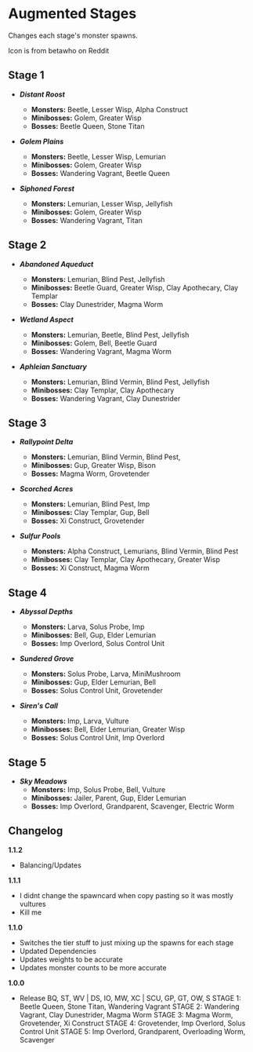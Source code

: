 # Augmented Stages

Changes each stage's monster spawns.

Icon is from betawho on Reddit

## Stage 1
- ***Distant Roost***
  - **Monsters:** Beetle, Lesser Wisp, Alpha Construct
  - **Minibosses:** Golem, Greater Wisp
  - **Bosses:** Beetle Queen, Stone Titan

- ***Golem Plains***
  - **Monsters:** Beetle, Lesser Wisp, Lemurian
  - **Minibosses:** Golem, Greater Wisp
  - **Bosses:** Wandering Vagrant, Beetle Queen

- ***Siphoned Forest***
  - **Monsters:** Lemurian, Lesser Wisp, Jellyfish
  - **Minibosses:** Golem, Greater Wisp
  - **Bosses:** Wandering Vagrant, Titan

## Stage 2
- ***Abandoned Aqueduct***
  - **Monsters:** Lemurian, Blind Pest, Jellyfish
  - **Minibosses:** Beetle Guard, Greater Wisp, Clay Apothecary, Clay Templar
  - **Bosses:** Clay Dunestrider, Magma Worm

- ***Wetland Aspect***
  - **Monsters:** Lemurian, Beetle, Blind Pest, Jellyfish
  - **Minibosses:** Golem, Bell, Beetle Guard
  - **Bosses:** Wandering Vagrant, Magma Worm

- ***Aphleian Sanctuary***
  - **Monsters:** Lemurian, Blind Vermin, Blind Pest, Jellyfish
  - **Minibosses:** Clay Templar, Clay Apothecary
  - **Bosses:** Wandering Vagrant, Clay Dunestrider

## Stage 3
- ***Rallypoint Delta***
  - **Monsters:** Lemurian, Blind Vermin, Blind Pest,
  - **Minibosses:** Gup, Greater Wisp, Bison
  - **Bosses:** Magma Worm, Grovetender

- ***Scorched Acres***
  - **Monsters:** Lemurian, Blind Pest, Imp
  - **Minibosses:** Clay Templar, Gup, Bell
  - **Bosses:** Xi Construct, Grovetender

- ***Sulfur Pools***
  - **Monsters:** Alpha Construct, Lemurians, Blind Vermin, Blind Pest
  - **Minibosses:** Clay Templar, Clay Apothecary, Greater Wisp
  - **Bosses:** Xi Construct, Magma Worm

## Stage 4
- ***Abyssal Depths***
  - **Monsters:** Larva, Solus Probe, Imp
  - **Minibosses:** Bell, Gup, Elder Lemurian
  - **Bosses:** Imp Overlord, Solus Control Unit

- ***Sundered Grove***
  - **Monsters:** Solus Probe, Larva, MiniMushroom
  - **Minibosses:** Gup, Elder Lemurian, Bell
  - **Bosses:** Solus Control Unit, Grovetender

- ***Siren's Call***
  - **Monsters:** Imp, Larva, Vulture
  - **Minibosses:** Bell, Elder Lemurian, Greater Wisp
  - **Bosses:** Solus Control Unit, Imp Overlord

## Stage 5
- ***Sky Meadows***
  - **Monsters:** Imp, Solus Probe, Bell, Vulture
  - **Minibosses:** Jailer, Parent, Gup, Elder Lemurian
  - **Bosses:** Imp Overlord, Grandparent, Scavenger, Electric Worm

## Changelog

**1.1.2**
* Balancing/Updates

**1.1.1**
* I didnt change the spawncard when copy pasting so it was mostly vultures
* Kill me

**1.1.0**
* Switches the tier stuff to just mixing up the spawns for each stage
* Updated Dependencies
* Updates weights to be accurate
* Updates monster counts to be more accurate

**1.0.0**
* Release
BQ, ST, WV | DS, IO, MW, XC | SCU, GP, GT, OW, S
STAGE 1: Beetle Queen, Stone Titan, Wandering Vagrant
STAGE 2: Wandering Vagrant, Clay Dunestrider, Magma Worm
STAGE 3: Magma Worm, Grovetender, Xi Construct
STAGE 4: Grovetender, Imp Overlord, Solus Control Unit
STAGE 5: Imp Overlord, Grandparent, Overloading Worm, Scavenger